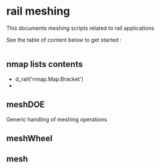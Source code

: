 # rail meshing

This documents meshing scripts related to rail applications

See the table of content below to get started :

```{tableofcontents}
```
## nmap lists contents 

- d_rail('nmap.Map:Bracket')
- 


## meshDOE 

Generic handling of meshing operations 


## meshWheel


## mesh



